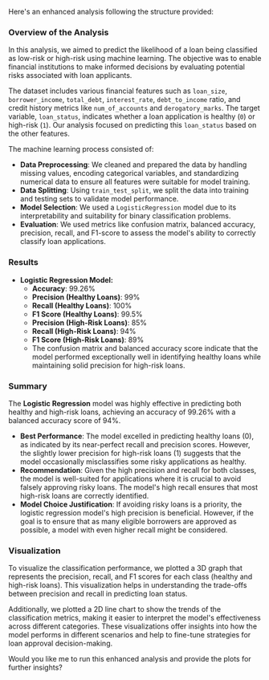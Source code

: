 Here's an enhanced analysis following the structure provided:

### Overview of the Analysis

In this analysis, we aimed to predict the likelihood of a loan being classified as low-risk or high-risk using machine learning. The objective was to enable financial institutions to make informed decisions by evaluating potential risks associated with loan applicants.

The dataset includes various financial features such as `loan_size`, `borrower_income`, `total_debt`, `interest_rate`, `debt_to_income` ratio, and credit history metrics like `num_of_accounts` and `derogatory_marks`. The target variable, `loan_status`, indicates whether a loan application is healthy (`0`) or high-risk (`1`). Our analysis focused on predicting this `loan_status` based on the other features.

The machine learning process consisted of:

* **Data Preprocessing**: We cleaned and prepared the data by handling missing values, encoding categorical variables, and standardizing numerical data to ensure all features were suitable for model training.
* **Data Splitting**: Using `train_test_split`, we split the data into training and testing sets to validate model performance.
* **Model Selection**: We used a `LogisticRegression` model due to its interpretability and suitability for binary classification problems.
* **Evaluation**: We used metrics like confusion matrix, balanced accuracy, precision, recall, and F1-score to assess the model's ability to correctly classify loan applications.

### Results

* **Logistic Regression Model:**
    * **Accuracy**: 99.26%
    * **Precision (Healthy Loans)**: 99%
    * **Recall (Healthy Loans)**: 100%
    * **F1 Score (Healthy Loans)**: 99.5%
    * **Precision (High-Risk Loans)**: 85%
    * **Recall (High-Risk Loans)**: 94%
    * **F1 Score (High-Risk Loans)**: 89%
    * The confusion matrix and balanced accuracy score indicate that the model performed exceptionally well in identifying healthy loans while maintaining solid precision for high-risk loans.

### Summary

The **Logistic Regression** model was highly effective in predicting both healthy and high-risk loans, achieving an accuracy of 99.26% with a balanced accuracy score of 94%. 

* **Best Performance**: The model excelled in predicting healthy loans (0), as indicated by its near-perfect recall and precision scores. However, the slightly lower precision for high-risk loans (1) suggests that the model occasionally misclassifies some risky applications as healthy.
* **Recommendation**: Given the high precision and recall for both classes, the model is well-suited for applications where it is crucial to avoid falsely approving risky loans. The model's high recall ensures that most high-risk loans are correctly identified.
* **Model Choice Justification**: If avoiding risky loans is a priority, the logistic regression model's high precision is beneficial. However, if the goal is to ensure that as many eligible borrowers are approved as possible, a model with even higher recall might be considered.

### Visualization

To visualize the classification performance, we plotted a 3D graph that represents the precision, recall, and F1 scores for each class (healthy and high-risk loans). This visualization helps in understanding the trade-offs between precision and recall in predicting loan status. 

Additionally, we plotted a 2D line chart to show the trends of the classification metrics, making it easier to interpret the model's effectiveness across different categories. These visualizations offer insights into how the model performs in different scenarios and help to fine-tune strategies for loan approval decision-making. 

Would you like me to run this enhanced analysis and provide the plots for further insights?
